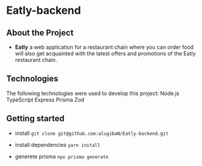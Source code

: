 # Eatly-backend
## About the Project
 - **Eatly** a web application for a restaurant chain where you can order food will also get acquainted with the latest offers and promotions of the Eatly restaurant chain.
## Technologies
The following technologies were used to develop this project:
Node.js
TypeScript
Express
Prisma 
Zod

## Getting started
- install
```git clone git@github.com:alugibaN/Eatly-backend.git```

- install dependencies
```yarn install```

- generete prisma 
```npx prisma generate```